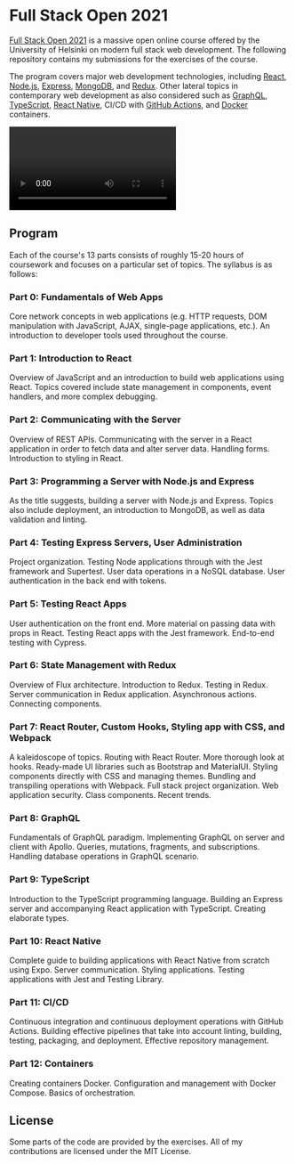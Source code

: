 # Full Stack Open 2021

[Full Stack Open 2021](https://fullstackopen.com/en/) is a massive open online course offered by the University of Helsinki on modern full stack web development. The following repository contains my submissions for the exercises of the course. 

The program covers major web development technologies, including [React](https://reactjs.org/), [Node.js](https://nodejs.org/en/), [Express](https://expressjs.com/), [MongoDB](https://www.mongodb.com/), and [Redux](https://redux.js.org/). Other lateral topics in contemporary web development as also considered such as [GraphQL](https://graphql.org/), [TypeScript](https://www.typescriptlang.org/), [React Native](https://reactnative.dev/), CI/CD with [GitHub Actions](https://github.com/features/actions), and [Docker](https://www.docker.com/) containers.

![Video of end-to-end testing in full stack application](full-stack-testing.mp4)

## Program

Each of the course's 13 parts consists of roughly 15-20 hours of coursework and focuses on a particular set of topics. The syllabus is as follows:

### Part 0: Fundamentals of Web Apps

Core network concepts in web applications (e.g. HTTP requests, DOM manipulation with JavaScript, AJAX, single-page applications, etc.). An introduction to developer tools used throughout the course.

### Part 1: Introduction to React

Overview of JavaScript and an introduction to build web applications using React. Topics covered include state management in components, event handlers, and more complex debugging.

### Part 2: Communicating with the Server

Overview of REST APIs. Communicating with the server in a React application in order to fetch data and alter server data. Handling forms. Introduction to styling in React.

### Part 3: Programming a Server with Node.js and Express

As the title suggests, building a server with Node.js and Express. Topics also include deployment, an introduction to MongoDB, as well as data validation and linting.

### Part 4: Testing Express Servers, User Administration

Project organization. Testing Node applications through with the Jest framework and Supertest. User data operations in a NoSQL database. User authentication in the back end with tokens.

### Part 5: Testing React Apps

User authentication on the front end. More material on passing data with props in React. Testing React apps with the Jest framework. End-to-end testing with Cypress.

### Part 6: State Management with Redux

Overview of Flux architecture. Introduction to Redux. Testing in Redux. Server communication in Redux application. Asynchronous actions. Connecting components.

### Part 7: React Router, Custom Hooks, Styling app with CSS, and Webpack

A kaleidoscope of topics. Routing with React Router. More thorough look at hooks. Ready-made UI libraries such as Bootstrap and MaterialUI. Styling components directly with CSS and managing themes. Bundling and transpiling operations with Webpack. Full stack project organization. Web application security. Class components. Recent trends.

### Part 8: GraphQL

Fundamentals of GraphQL paradigm. Implementing GraphQL on server and client with Apollo. Queries, mutations, fragments, and subscriptions. Handling database operations in GraphQL scenario.

### Part 9: TypeScript

Introduction to the TypeScript programming language. Building an Express server and accompanying React application with TypeScript. Creating elaborate types.

### Part 10: React Native

Complete guide to building applications with React Native from scratch using Expo. Server communication. Styling applications. Testing applications with Jest and Testing Library. 

### Part 11: CI/CD

Continuous integration and continuous deployment operations with GitHub Actions. Building effective pipelines that take into account linting, building, testing, packaging, and deployment. Effective repository management.

### Part 12: Containers

Creating containers Docker. Configuration and management with Docker Compose. Basics of orchestration.

## License

Some parts of the code are provided by the exercises. All of my contributions are licensed under the MIT License.